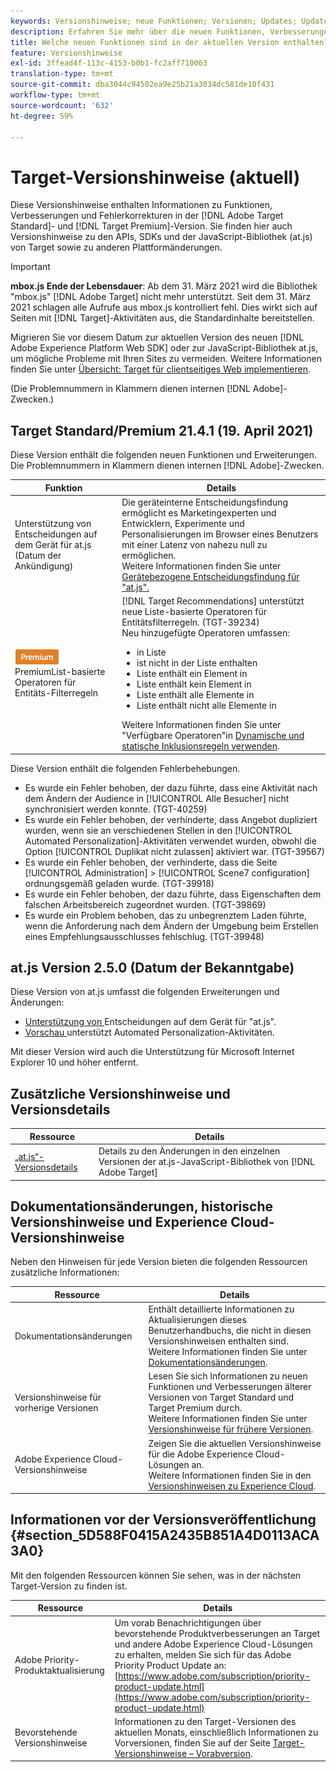 ```yaml
---
keywords: Versionshinweise; neue Funktionen; Versionen; Updates; Update; Version; Verbesserungen; Erweiterungen; Fehlerbehebungen; Fehlerkorrekturen; Aktualisierungen
description: Erfahren Sie mehr über die neuen Funktionen, Verbesserungen und Fehlerbehebungen in der aktuellen Version von Adobe Target, einschließlich SDKs, APIs und JavaScript-Bibliotheken.
title: Welche neuen Funktionen sind in der aktuellen Version enthalten?
feature: Versionshinweise
exl-id: 3ffead4f-113c-4153-b0b1-fc2aff710063
translation-type: tm+mt
source-git-commit: dba3044c94502ea9e25b21a3034dc581de10f431
workflow-type: tm+mt
source-wordcount: '632'
ht-degree: 59%

---
```


# Target-Versionshinweise (aktuell)

Diese Versionshinweise enthalten Informationen zu Funktionen, Verbesserungen und Fehlerkorrekturen in der [!DNL Adobe Target Standard]- und [!DNL Target Premium]-Version. Sie finden hier auch Versionshinweise zu den APIs, SDKs und der JavaScript-Bibliothek (at.js) von Target sowie zu anderen Plattformänderungen.

>[!IMPORTANT]
>
>**mbox.js Ende der Lebensdauer**: Ab dem 31. März 2021 wird die Bibliothek &quot;mbox.js&quot; [!DNL Adobe Target] nicht mehr unterstützt. Seit dem 31. März 2021 schlagen alle Aufrufe aus mbox.js kontrolliert fehl. Dies wirkt sich auf Seiten mit [!DNL Target]-Aktivitäten aus, die Standardinhalte bereitstellen.
>
>Migrieren Sie vor diesem Datum zur aktuellen Version des neuen [!DNL Adobe Experience Platform Web SDK] oder zur JavaScript-Bibliothek at.js, um mögliche Probleme mit Ihren Sites zu vermeiden. Weitere Informationen finden Sie unter [Übersicht: Target für clientseitiges Web implementieren](/help/c-implementing-target/c-implementing-target-for-client-side-web/implement-target-for-client-side-web.md).

(Die Problemnummern in Klammern dienen internen [!DNL Adobe]-Zwecken.)

## Target Standard/Premium 21.4.1 (19. April 2021)

Diese Version enthält die folgenden neuen Funktionen und Erweiterungen. Die Problemnummern in Klammern dienen internen [!DNL Adobe]-Zwecken.

| Funktion | Details |
| --- | --- |
| Unterstützung von Entscheidungen auf dem Gerät für at.js<br>(Datum der Ankündigung) | Die geräteinterne Entscheidungsfindung ermöglicht es Marketingexperten und Entwicklern, Experimente und Personalisierungen im Browser eines Benutzers mit einer Latenz von nahezu null zu ermöglichen.<br>Weitere Informationen finden Sie unter  [Gerätebezogene Entscheidungsfindung für &quot;at.js&quot;.](/help/c-implementing-target/c-implementing-target-for-client-side-web/on-device-decisioning/on-device-decisioning.md) |
| ![](/help/assets/premium.png) PremiumList-basierte Operatoren für Entitäts-Filterregeln | [!DNL Target Recommendations] unterstützt neue Liste-basierte Operatoren für Entitätsfilterregeln. (TGT-39234)<br>Neu hinzugefügte Operatoren umfassen:<br><ul><li>in Liste</li><li>ist nicht in der Liste enthalten</li><li>Liste enthält ein Element in</li><li>Liste enthält kein Element in</li><li>Liste enthält alle Elemente in</li><li>Liste enthält nicht alle Elemente in</li></ul>Weitere Informationen finden Sie unter &quot;Verfügbare Operatoren&quot;in [Dynamische und statische Inklusionsregeln verwenden](/help/c-recommendations/c-algorithms/use-dynamic-and-static-inclusion-rules.md#operators). |

Diese Version enthält die folgenden Fehlerbehebungen.

* Es wurde ein Fehler behoben, der dazu führte, dass eine Aktivität nach dem Ändern der Audience in [!UICONTROL Alle Besucher] nicht synchronisiert werden konnte. (TGT-40259)
* Es wurde ein Fehler behoben, der verhinderte, dass Angebot dupliziert wurden, wenn sie an verschiedenen Stellen in den [!UICONTROL Automated Personalization]-Aktivitäten verwendet wurden, obwohl die Option [!UICONTROL Duplikat nicht zulassen] aktiviert war. (TGT-39567)
* Es wurde ein Fehler behoben, der verhinderte, dass die Seite [!UICONTROL Administration] > [!UICONTROL Scene7 configuration] ordnungsgemäß geladen wurde. (TGT-39918)
* Es wurde ein Fehler behoben, der dazu führte, dass Eigenschaften dem falschen Arbeitsbereich zugeordnet wurden. (TGT-39869)
* Es wurde ein Problem behoben, das zu unbegrenztem Laden führte, wenn die Anforderung nach dem Ändern der Umgebung beim Erstellen eines Empfehlungsausschlusses fehlschlug. (TGT-39948)

## at.js Version 2.5.0 (Datum der Bekanntgabe)

Diese Version von at.js umfasst die folgenden Erweiterungen und Änderungen:

* [Unterstützung von ](/help/c-implementing-target/c-implementing-target-for-client-side-web/on-device-decisioning/on-device-decisioning.md) Entscheidungen auf dem Gerät für &quot;at.js&quot;.
* [Vorschau ](/help/c-activities/c-activity-qa/activity-qa.md) unterstützt Automated Personalization-Aktivitäten.

Mit dieser Version wird auch die Unterstützung für Microsoft Internet Explorer 10 und höher entfernt.

## Zusätzliche Versionshinweise und Versionsdetails

| Ressource | Details |
|--- |--- |
| [„at.js“-Versionsdetails](/help/c-implementing-target/c-implementing-target-for-client-side-web/target-atjs-versions.md) | Details zu den Änderungen in den einzelnen Versionen der at.js-JavaScript-Bibliothek von [!DNL Adobe Target] |

## Dokumentationsänderungen, historische Versionshinweise und Experience Cloud-Versionshinweise

Neben den Hinweisen für jede Version bieten die folgenden Ressourcen zusätzliche Informationen:

| Ressource | Details |
|--- |--- |
| Dokumentationsänderungen | Enthält detaillierte Informationen zu Aktualisierungen dieses Benutzerhandbuchs, die nicht in diesen Versionshinweisen enthalten sind.<br>Weitere Informationen finden Sie unter [Dokumentationsänderungen](/help/r-release-notes/doc-change.md#reference_366123CF00994BACBBF9BBDF2C4D840C). |
| Versionshinweise für vorherige Versionen | Lesen Sie sich Informationen zu neuen Funktionen und Verbesserungen älterer Versionen von Target Standard und Target Premium durch.<br>Weitere Informationen finden Sie unter [Versionshinweise für frühere Versionen](/help/r-release-notes/release-notes-for-previous-releases.md). |
| Adobe Experience Cloud-Versionshinweise | Zeigen Sie die aktuellen Versionshinweise für die Adobe Experience Cloud-Lösungen an.<br>Weitere Informationen finden Sie in den [Versionshinweisen zu Experience Cloud](https://experienceleague.adobe.com/docs/release-notes/experience-cloud/current.html?lang=de). |

## Informationen vor der Versionsveröffentlichung {#section_5D588F0415A2435B851A4D0113ACA3A0}

Mit den folgenden Ressourcen können Sie sehen, was in der nächsten Target-Version zu finden ist.

| Ressource | Details |
|--- |--- |
| Adobe Priority-Produktaktualisierung | Um vorab Benachrichtigungen über bevorstehende Produktverbesserungen an Target und andere Adobe Experience Cloud-Lösungen zu erhalten, melden Sie sich für das Adobe Priority Product Update an:<br>[https://www.adobe.com/subscription/priority-product-update.html](https://www.adobe.com/subscription/priority-product-update.html) |
| Bevorstehende Versionshinweise | Informationen zu den Target-Versionen des aktuellen Monats, einschließlich Informationen zu Vorversionen, finden Sie auf der Seite [Target-Versionshinweise – Vorabversion](/help/r-release-notes/target-release-notes.md). |
